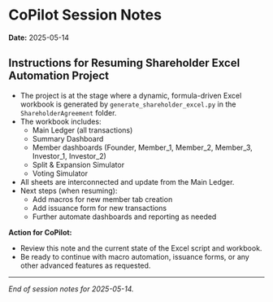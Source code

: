 # CoPilot Session Notes

**Date:** 2025-05-14

## Instructions for Resuming Shareholder Excel Automation Project

- The project is at the stage where a dynamic, formula-driven Excel workbook is generated by `generate_shareholder_excel.py` in the `ShareholderAgreement` folder.
- The workbook includes:
  - Main Ledger (all transactions)
  - Summary Dashboard
  - Member dashboards (Founder, Member_1, Member_2, Member_3, Investor_1, Investor_2)
  - Split & Expansion Simulator
  - Voting Simulator
- All sheets are interconnected and update from the Main Ledger.
- Next steps (when resuming):
  - Add macros for new member tab creation
  - Add issuance form for new transactions
  - Further automate dashboards and reporting as needed

**Action for CoPilot:**
- Review this note and the current state of the Excel script and workbook.
- Be ready to continue with macro automation, issuance forms, or any other advanced features as requested.

---

*End of session notes for 2025-05-14.*
